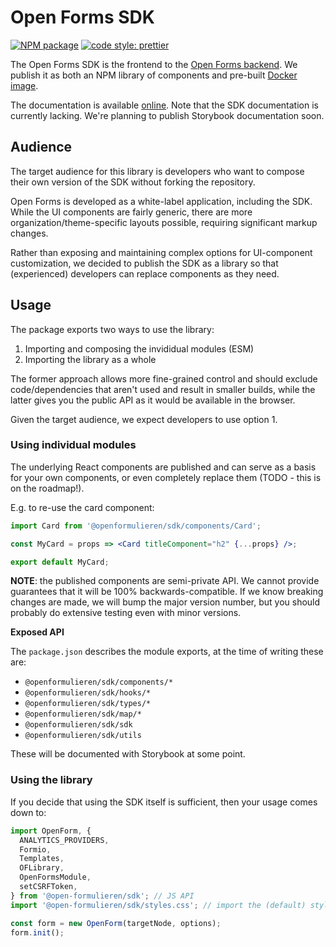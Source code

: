# Open Forms SDK

[![NPM package](https://img.shields.io/npm/v/@open-formulieren/sdk.svg)](https://www.npmjs.com/package/@open-formulieren/sdk)
[![code style: prettier](https://img.shields.io/badge/code_style-prettier-ff69b4.svg?style=flat)](https://github.com/prettier/prettier)

The Open Forms SDK is the frontend to the [Open Forms backend][backend]. We publish it as both an
NPM library of components and pre-built [Docker image][docker].

The documentation is available [online][docs]. Note that the SDK documentation is currently lacking.
We're planning to publish Storybook documentation soon.

## Audience

The target audience for this library is developers who want to compose their own version of the SDK
without forking the repository.

Open Forms is developed as a white-label application, including the SDK. While the UI components are
fairly generic, there are more organization/theme-specific layouts possible, requiring significant
markup changes.

Rather than exposing and maintaining complex options for UI-component customization, we decided to
publish the SDK as a library so that (experienced) developers can replace components as they need.

## Usage

The package exports two ways to use the library:

1. Importing and composing the invididual modules (ESM)
2. Importing the library as a whole

The former approach allows more fine-grained control and should exclude code/dependencies that
aren't used and result in smaller builds, while the latter gives you the public API as it would be
available in the browser.

Given the target audience, we expect developers to use option 1.

### Using individual modules

The underlying React components are published and can serve as a basis for your own components, or
even completely replace them (TODO - this is on the roadmap!).

E.g. to re-use the card component:

```jsx
import Card from '@openformulieren/sdk/components/Card';

const MyCard = props => <Card titleComponent="h2" {...props} />;

export default MyCard;
```

**NOTE**: the published components are semi-private API. We cannot provide guarantees that it will
be 100% backwards-compatible. If we know breaking changes are made, we will bump the major version
number, but you should probably do extensive testing even with minor versions.

**Exposed API**

The `package.json` describes the module exports, at the time of writing these are:

- `@openformulieren/sdk/components/*`
- `@openformulieren/sdk/hooks/*`
- `@openformulieren/sdk/types/*`
- `@openformulieren/sdk/map/*`
- `@openformulieren/sdk/sdk`
- `@openformulieren/sdk/utils`

These will be documented with Storybook at some point.

### Using the library

If you decide that using the SDK itself is sufficient, then your usage comes down to:

```js
import OpenForm, {
  ANALYTICS_PROVIDERS,
  Formio,
  Templates,
  OFLibrary,
  OpenFormsModule,
  setCSRFToken,
} from '@open-formulieren/sdk'; // JS API
import '@open-formulieren/sdk/styles.css'; // import the (default) stylesheet

const form = new OpenForm(targetNode, options);
form.init();
```

[backend]: https://github.com/open-formulieren/open-forms
[docker]: https://hub.docker.com/r/openformulieren/open-forms-sdk
[docs]: https://open-forms.readthedocs.io/en/latest/
